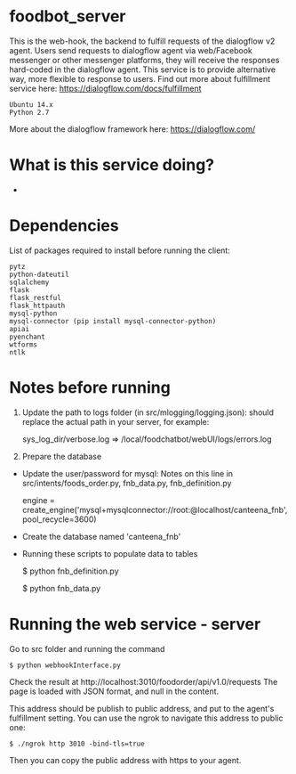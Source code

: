 # foodbot_server
This is the web-hook, the backend to fulfill requests of the dialogflow v2 agent. Users send requests to dialogflow agent via web/Facebook messenger or other messenger platforms, they will receive the responses hard-coded in the dialogflow agent. This service is to provide alternative way, more flexible to response to users.
Find out more about fulfillment service here: https://dialogflow.com/docs/fulfillment



    Ubuntu 14.x
    Python 2.7

More about the dialogflow framework here: https://dialogflow.com/

# What is this service doing?

 * 

# Dependencies
List of packages required to install before running the client:

    pytz   
    python-dateutil   
    sqlalchemy   
    flask   
    flask_restful
    flask_httpauth
    mysql-python
    mysql-connector (pip install mysql-connector-python)
    apiai   
    pyenchant   
    wtforms   
    ntlk

# Notes before running

1. Update the path to logs folder (in src/mlogging/logging.json): should replace the actual path in your server, for example: 

    sys_log_dir/verbose.log => /local/foodchatbot/webUI/logs/errors.log

2. Prepare the database

  * Update the user/password for mysql: Notes on this line in src/intents/foods_order.py, fnb_data.py, fnb_definition.py
    
    engine = create_engine('mysql+mysqlconnector://root:<yourpassword>@localhost/canteena_fnb', pool_recycle=3600)
    
  * Create the database named 'canteena_fnb'
  
  * Running these scripts to populate data to tables
  
  
      $ python fnb_definition.py
    
      $ python fnb_data.py


# Running the web service - server
Go to src folder and running the command

    $ python webhookInterface.py

Check the result at http://localhost:3010/foodorder/api/v1.0/requests
The page is loaded with JSON format, and null in the content.

This address should be publish to public address, and put to the agent's fulfillment setting. You can use the ngrok to navigate this address to public one:

    $ ./ngrok http 3010 -bind-tls=true
    
Then you can copy the public address with https to your agent.


